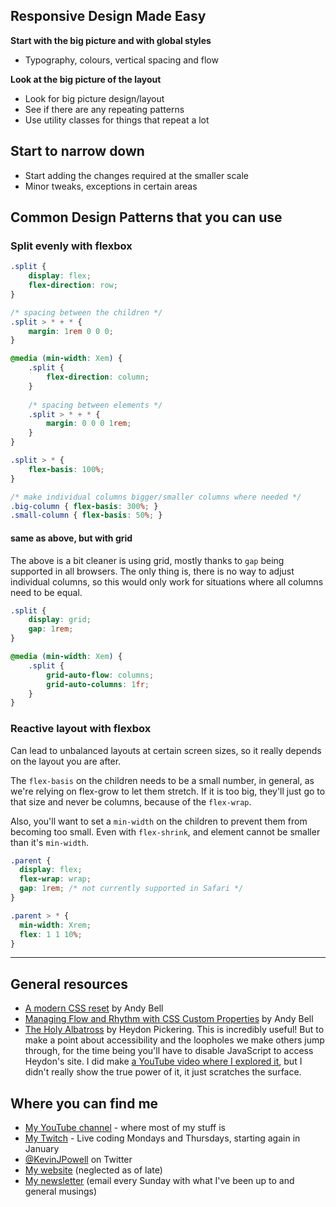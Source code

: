 

## Responsive Design Made Easy

**Start with the big picture and with global styles**

- Typography, colours, vertical spacing and flow

**Look at the big picture of the layout**

- Look for big picture design/layout
- See if there are any repeating patterns
- Use utility classes for things that repeat a lot

## Start to narrow down

- Start adding the changes required at the smaller scale
- Minor tweaks, exceptions in certain areas



## Common Design Patterns that you can use

### Split evenly with flexbox

```css
.split {
    display: flex;
    flex-direction: row;
}

/* spacing between the children */
.split > * + * {
    margin: 1rem 0 0 0;
}

@media (min-width: Xem) {
    .split {
        flex-direction: column;
    }
    
    /* spacing between elements */
    .split > * + * {
        margin: 0 0 0 1rem;
    }
}

.split > * {
    flex-basis: 100%;
}

/* make individual columns bigger/smaller columns where needed */
.big-column { flex-basis: 300%; }
.small-column { flex-basis: 50%; }
```



#### same as above, but with grid

The above is a bit cleaner is using grid, mostly thanks to `gap` being supported in all browsers. The only thing is, there is no way to adjust individual columns, so this would only work for situations where all columns need to be equal.

```css
.split {
    display: grid;
    gap: 1rem;
}

@media (min-width: Xem) {
    .split {
        grid-auto-flow: columns;
        grid-auto-columns: 1fr;
    }
}
```



### Reactive layout with flexbox

Can lead to unbalanced layouts at certain screen sizes, so it really depends on the layout you are after. 

The `flex-basis` on the children needs to be a small number, in general, as we're relying on flex-grow to let them stretch. If it is too big, they'll just go to that size and never be columns, because of the `flex-wrap`.

Also, you'll want to set a `min-width` on the children to prevent them from becoming too small. Even with `flex-shrink`, and element cannot be smaller than it's `min-width`.

```css
.parent {
  display: flex;
  flex-wrap: wrap;
  gap: 1rem; /* not currently supported in Safari */
}

.parent > * {
  min-width: Xrem;
  flex: 1 1 10%;
}

```



****



## General resources

- [A modern CSS reset](https://hankchizljaw.com/wrote/a-modern-css-reset/) by Andy Bell
- [Managing Flow and Rhythm with CSS Custom Properties](https://24ways.org/2018/managing-flow-and-rhythm-with-css-custom-properties/) by Andy Bell
- [The Holy Albatross](https://heydonworks.com/article/the-flexbox-holy-albatross/) by Heydon Pickering. This is incredibly useful! But to make a point about accessibility and the loopholes we make others jump through, for the time being you'll have to disable JavaScript to access Heydon's site. I did make [a YouTube video where I explored it](https://youtu.be/fuiEYR6Hoe0), but I didn't really show the true power of it, it just scratches the surface.



## Where you can find me

- [My YouTube channel](https://www.youtube.com/kevinpowell) - where most of my stuff is
- [My Twitch](https://www.twitch.tv/kevinpowellcss) - Live coding Mondays and Thursdays, starting again in January
- [@KevinJPowell](https://twitter.com/KevinJPowell) on Twitter
- [My website](https://www.kevinpowell.co/) (neglected as of late)
- [My newsletter](https://www.kevinpowell.co/newsletter/) (email every Sunday with what I've been up to and general musings)